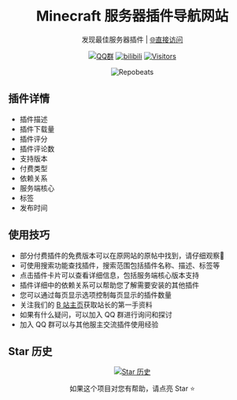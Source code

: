 <div align="center">

# Minecraft 服务器插件导航网站
发现最佳服务器插件 | [🌐直接访问](https://mcplugin.netlify.app/)

[![QQ群](https://img.shields.io/badge/-QQ%E7%BE%A4%EF%BD%9C684957856-blue?style=flat&logo=QQ)](https://qm.qq.com/q/Ghue9KRxi8)
[![bilibili](https://img.shields.io/badge/-bilibili%E8%A7%86%E9%A2%91%EF%BD%9CBV1wZvPzXENR-%23FB7299?style=flat&logo=bilibili)](https://www.bilibili.com/video/BV1wZvPzXENR)
[![Visitors](https://api.visitorbadge.io/api/combined?path=https%3A%2F%2Fgithub.com%2FKauo7420%2FKauo7420&label=Visitors&countColor=%23263759&style=flat)](https://visitorbadge.io/)

![Repobeats](https://repobeats.axiom.co/api/embed/f16b160ea419610190dff30d327b56ad37f2e86e.svg "Repobeats analytics image")

</div>

## 插件详情
- 插件描述
- 插件下载量
- 插件评分
- 插件评论数
- 支持版本
- 付费类型
- 依赖关系
- 服务端核心
- 标签
- 发布时间

## 使用技巧
- 部分付费插件的免费版本可以在原网站的原帖中找到，请仔细观察👀
- 可使用搜索功能查找插件，搜索范围包括插件名称、描述、标签等
- 点击插件卡片可以查看详细信息，包括服务端核心版本支持
- 插件详细中的依赖关系可以帮助您了解需要安装的其他插件
- 您可以通过每页显示选项控制每页显示的插件数量
- 关注我们的 [B 站主页](https://space.bilibili.com/375148183)获取站长的第一手资料
- 如果有什么疑问，可以加入 QQ 群进行询问和探讨
- 加入 QQ 群可以与其他服主交流插件使用经验

## Star 历史

<div align="center">

[![Star 历史](https://starchart.cc/Kauo7420/Kauo7420.svg?variant=adaptive)](https://starchart.cc/Kauo7420/Kauo7420)

如果这个项目对您有帮助，请点亮 Star ⭐
</div>